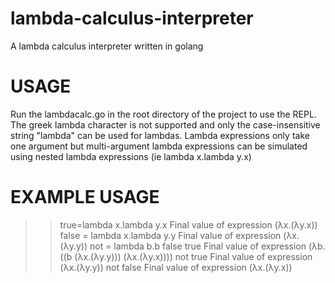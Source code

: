 # lambda-calculus-interpreter
A lambda calculus interpreter written in golang

# USAGE
Run the lambdacalc.go in the root directory of the project to use the REPL. The greek lambda character is not supported and only the case-insensitive string "lambda" 
can be used for lambdas. Lambda expressions only take one argument but multi-argument lambda expressions can be simulated using nested lambda expressions (ie lambda x.lambda y.x)

# EXAMPLE USAGE
>>true=lambda x.lambda y.x
Final value of expression (λx.(λy.x))
>>false = lambda x.lambda y.y
Final value of expression (λx.(λy.y))
>>not = lambda b.b false true
Final value of expression (λb.((b (λx.(λy.y))) (λx.(λy.x))))
>>not true
Final value of expression (λx.(λy.y))
>>not false
Final value of expression (λx.(λy.x))
